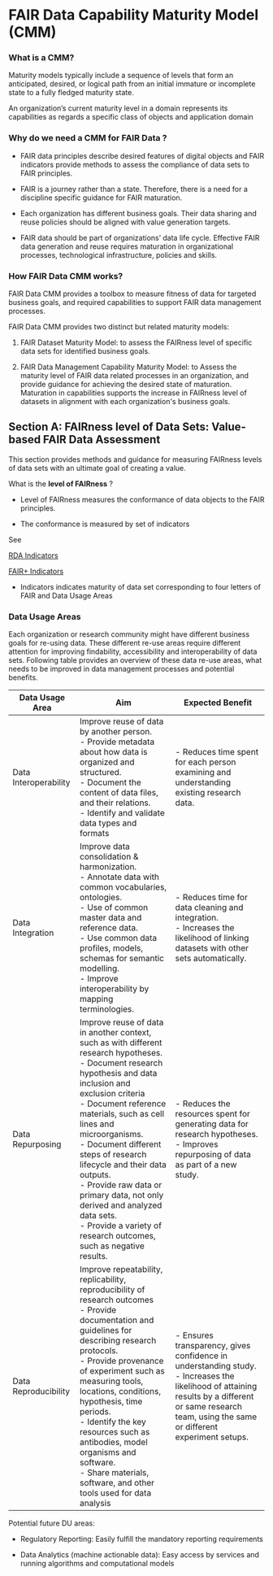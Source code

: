 # FAIR Data Capability Maturity Model (CMM)

  

### What is a CMM?

Maturity models typically include a sequence of levels that form an anticipated, desired, or logical path from an initial immature or incomplete state to a fully fledged maturity state.

An organization’s current maturity level in a domain represents its capabilities as regards a specific class of objects and application domain

  
  

### Why do we need a CMM for FAIR Data ?

-   FAIR data principles describe desired features of digital objects and FAIR indicators provide methods to assess the compliance of data sets to FAIR principles.
    
-   FAIR is a journey rather than a state. Therefore, there is a need for a discipline specific guidance for FAIR maturation.
    
-   Each organization has different business goals. Their data sharing and reuse policies should be aligned with value generation targets.
    
-   FAIR data should be part of organizations’ data life cycle. Effective FAIR data generation and reuse requires maturation in organizational processes, technological infrastructure, policies and skills.
    

  
### How FAIR Data CMM works?

  

FAIR Data CMM provides a toolbox to measure fitness of data for targeted business goals, and required capabilities to support FAIR data management processes.

FAIR Data CMM provides two distinct but related maturity models:

1)  FAIR Dataset Maturity Model: to assess the FAIRness level of specific data sets for identified business goals.

2)  FAIR Data Management Capability Maturity Model: to Assess the maturity level of FAIR data related processes in an organization, and provide guidance for achieving the desired state of maturation. Maturation in capabilities supports the increase in FAIRness level of datasets in alignment with each organization's business goals.

  
  

## Section A: FAIRness level of Data Sets: Value-based FAIR Data Assessment

This section provides methods and guidance for measuring FAIRness levels of data sets with an ultimate goal of creating a value.

What is the **level of FAIRness** ?

-   Level of FAIRness measures the conformance of data objects to the FAIR principles.
    
-   The conformance is measured by set of indicators

See

 [RDA Indicators](docs/RDA_Indicators.md)

 [FAIR+ Indicators](docs/FAIR+Indicators.md)
    
-   Indicators indicates maturity of data set corresponding to four letters of FAIR and Data Usage Areas

### Data Usage Areas

Each organization or research community might have different business goals for re-using data. These different re-use areas require different attention for improving findability, accessibility and interoperability of data sets. Following table provides an overview of these data re-use areas, what needs to be improved in data management processes and potential benefits.



|Data Usage Area                |Aim |Expected Benefit|
|----------------|-------------------------------|-----------------------------|
|Data Interoperability |Improve reuse of data by another person.<br>-   Provide metadata about how data is organized and structured.<br>-   Document the content of data files, and their relations.<br>  -   Identify and validate data types and formats           |- Reduces time spent for each person examining and understanding existing research data.            |
|Data Integration|Improve data consolidation & harmonization.<br>-   Annotate data with common vocabularies, ontologies.  <br>-   Use of common master data and reference data.<br>-   Use common data profiles, models, schemas for semantic modelling.<br>-   Improve interoperability by mapping terminologies.           |- Reduces time for data cleaning and integration.<br>- Increases the likelihood of linking datasets with other sets automatically.            |
|Data Repurposing |Improve reuse of data in another context, such as with different research hypotheses.<br>-   Document research hypothesis and data inclusion and exclusion criteria  <br>-   Document reference materials, such as cell lines and microorganisms. <br>-   Document different steps of research lifecycle and their data outputs.<br>-   Provide raw data or primary data, not only derived and analyzed data sets.<br>-   Provide a variety of research outcomes, such as negative results.|- Reduces the resources spent for generating data for research hypotheses.<br>- Improves repurposing of data as part of a new study.|
|Data Reproducibility|Improve repeatability, replicability, reproducibility of research outcomes<br>-   Provide documentation and guidelines for describing research protocols.<br>-   Provide provenance of experiment such as measuring tools, locations, conditions, hypothesis, time periods.<br>-   Identify the key resources such as antibodies, model organisms and software.<br>-   Share materials, software, and other tools used for data analysis|- Ensures transparency, gives confidence in understanding study.<br>- Increases the likelihood of attaining results by a different or same research team, using the same or different experiment setups.|



Potential future DU areas:

-   Regulatory Reporting: Easily fulfill the mandatory reporting requirements
    
-   Data Analytics (machine actionable data): Easy access by services and running algorithms and computational models
